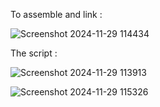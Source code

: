 To assemble and link :

![Screenshot 2024-11-29 114434](https://github.com/user-attachments/assets/4253044b-0d6a-4e84-9236-45a829085246)

The script :

![Screenshot 2024-11-29 113913](https://github.com/user-attachments/assets/f7ce6db3-f70b-4368-8edb-214c813f0747)

![Screenshot 2024-11-29 115326](https://github.com/user-attachments/assets/b51d0b40-41bb-43b6-88cd-f8d059d56a2c)



